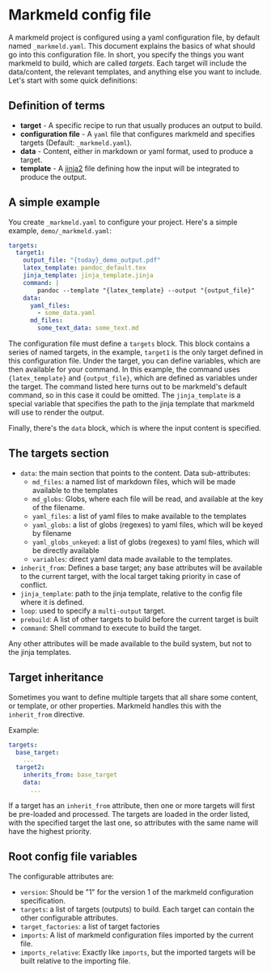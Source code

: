 
# Markmeld config file

A markmeld project is configured using a yaml configuration file, by default named `_markmeld.yaml`. This document explains the basics of what should go into this configuration file. In short, you specify the things you want markmeld to build, which are called *targets*. Each target will include the data/content, the relevant templates, and anything else you want to include. Let's start with some quick definitions:

## Definition of terms

- **target** - A specific recipe to run that usually produces an output to build.
- **configuration file** - A `yaml` file that configures markmeld and specifies targets (Default:  `_markmeld.yaml`).
- **data** - Content, either in markdown or yaml format, used to produce a target.
- **template** - A [jinja2](https://palletsprojects.com/p/jinja/) file defining how the input will be integrated to produce the output.

## A simple example

You create `_markmeld.yaml` to configure your project. Here's a simple example, `demo/_markmeld.yaml`:

```yaml
targets:
  target1:
    output_file: "{today}_demo_output.pdf"  
    latex_template: pandoc_default.tex
    jinja_template: jinja_template.jinja
    command: |
        pandoc --template "{latex_template} --output "{output_file}"
    data:
      yaml_files:
        - some_data.yaml
      md_files:
        some_text_data: some_text.md
```


The configuration file must define a `targets` block. This block contains a series of named targets, in the example, `target1` is the only target defined in this configuration file. Under the target, you can define variables, which are then available for your command. In this example, the command uses `{latex_template}` and `{output_file}`, which are defined as variables under the target. The command listed here turns out to be markmeld's default command, so in this case it could be omitted. The `jinja_template` is a special variable that specifies the path to the jinja template that markmeld will use to render the output.

Finally, there's the `data` block, which is where the input content is specified.

## The targets section

- `data`: the main section that points to the content. Data sub-attributes:
    - `md_files`: a named list of markdown files, which will be made available to the templates
    - `md_globs`: Globs, where each file will be read, and available at the key of the filename.
    - `yaml_files`: a list of yaml files to make available to the templates
    - `yaml_globs`: a list of globs (regexes) to yaml files, which will be keyed by filename
    - `yaml_globs_unkeyed`: a list of globs (regexes) to yaml files, which will be directly available
    - `variables`: direct yaml data made available to the templates.
- `inherit_from`: Defines a base target; any base attributes will be available to the current target, with the local target taking priority in case of conflict.
- `jinja_template`: path to the jinja template, relative to the config file where it is defined.
- `loop`: used to specify a `multi-output` target.
- `prebuild`: A list of other targets to build before the current target is built
- `command`: Shell command to execute to build the target. 

Any other attributes will be made available to the build system, but not to the jinja templates.


## Target inheritance

Sometimes you want to define multiple targets that all share some content, or template, or other properties. Markmeld handles this with the `inherit_from` directive.

Example:

```yaml
targets:
  base_target:
    ...
  target2:
    inherits_from: base_target
    data:
      ...
```

If a target has an `inherit_from` attribute, then one or more targets will first be pre-loaded and processed. The targets are loaded in the order listed, with the specified target the last one, so attributes with the same name will have the highest priority.




## Root config file variables

The configurable attributes are:

- `version`: Should be "1" for the version 1 of the markmeld configuration specification.
- `targets`: a list of targets (outputs) to build. Each target can contain the other configurable attributes.
- `target_factories`: a list of target factories
- `imports`: A list of markmeld configuration files imported by the current file.
- `imports_relative`: Exactly like `imports`, but the imported targets will be built relative to the importing file.

